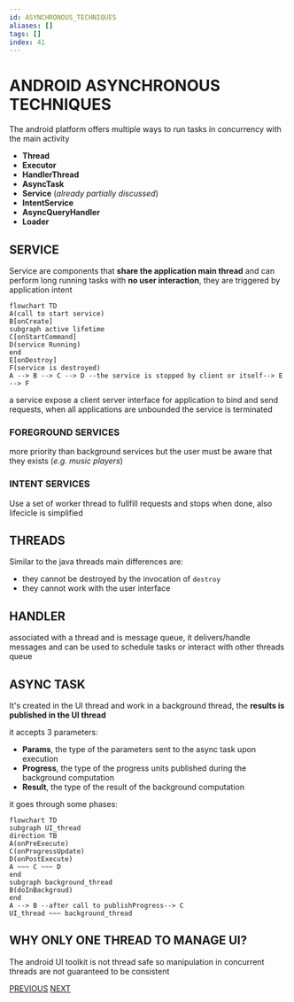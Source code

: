 ```yaml
---
id: ASYNCHRONOUS_TECHNIQUES
aliases: []
tags: []
index: 41
---
```


# ANDROID ASYNCHRONOUS TECHNIQUES

The android platform offers multiple ways to run tasks in concurrency with the main activity

- **Thread**
- **Executor**
- **HandlerThread**
- **AsyncTask**
- **Service** (*already partially discussed*)
- **IntentService**
- **AsyncQueryHandler**
- **Loader**

## SERVICE

Service are components that **share the application main thread** and can perform long running tasks with **no user interaction**, they are triggered by application intent

```mermaid
flowchart TD
A(call to start service)
B[onCreate]
subgraph active lifetime
C[onStartCommand]
D(service Running)
end
E[onDestroy]
F(service is destroyed)
A --> B --> C --> D --the service is stopped by client or itself--> E --> F
```

a service expose a client server interface for application to bind and send requests, when all applications are unbounded the service is terminated

### FOREGROUND SERVICES

more priority than background services but the user must be aware that they exists (*e.g. music players*)

### INTENT SERVICES

Use a set of worker thread to fullfill requests and stops when done, also lifecicle is simplified

## THREADS

Similar to the java threads main differences are:

- they cannot be destroyed by the invocation of `destroy`
- they cannot work with the user interface

## HANDLER

associated with a thread and is message queue, it delivers/handle messages and can be used to schedule tasks or interact with other threads queue

## ASYNC TASK

It's created in the UI thread and work in a background thread, the **results is published in the UI thread**

it accepts 3 parameters:

- **Params**, the type of the parameters sent to the async task upon execution
- **Progress**, the type of the progress units published during the background computation
- **Result**, the type of the result of the background computation

it goes through some phases:

```mermaid
flowchart TD
subgraph UI_thread
direction TB
A(onPreExecute)
C(onProgressUpdate)
D(onPostExecute)
A ~~~ C ~~~ D
end
subgraph background_thread
B(doInBackgroud)
end
A --> B --after call to publishProgress--> C
UI_thread ~~~ background_thread
```

## WHY ONLY ONE THREAD TO MANAGE UI?

The android UI toolkit is not thread safe so manipulation in concurrent threads are not guaranteed to be consistent

[PREVIOUS](pages/android/THREADING_MODEL.md) [NEXT](mobile_systems/pages/android/JOB_SCHEDULER.md)
